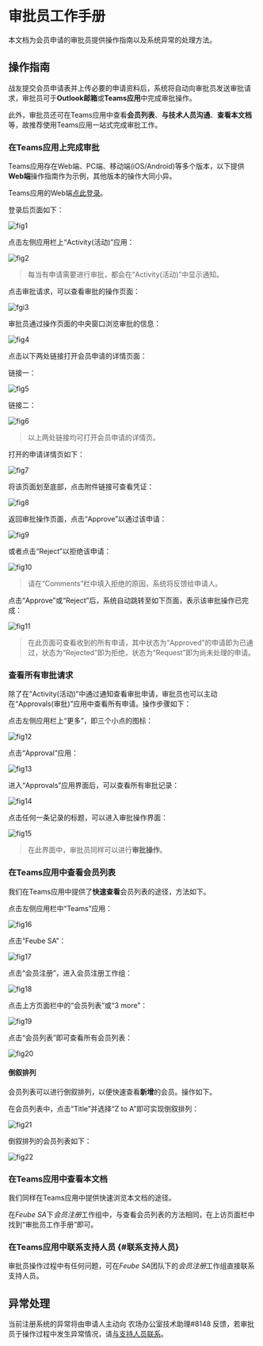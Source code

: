 # 审批员工作手册

本文档为会员申请的审批员提供操作指南以及系统异常的处理方法。

## 操作指南

战友提交会员申请表并上传必要的申请资料后，系统将自动向审批员发送审批请求，审批员可于**Outlook邮箱**或**Teams应用**中完成审批操作。

此外，审批员还可在Teams应用中查看**会员列表**、**与技术人员沟通**、**查看本文档**等，故推荐使用Teams应用一站式完成审批工作。

### 在Teams应用上完成审批

Teams应用存在Web端、PC端、移动端(iOS/Android)等多个版本，以下提供**Web端**操作指南作为示例，其他版本的操作大同小异。

Teams应用的Web端[点此登录](https://teams.microsoft.com/)。

登录后页面如下：

![fig1](https://raw.githubusercontent.com/ydche3/fwork-graph-bed/main/teams.png)

点击左侧应用栏上“Activity(活动)”应用：

![fig2](https://raw.githubusercontent.com/ydche3/fwork-graph-bed/main/teams-activity_000.png)

> 每当有申请需要进行审批，都会在“Activity(活动)”中显示通知。

点击审批请求，可以查看审批的操作页面：

![fgi3](https://raw.githubusercontent.com/ydche3/fwork-graph-bed/main/teams-actvity-approval.png)

审批员通过操作页面的中央窗口浏览审批的信息：

![fig4](https://raw.githubusercontent.com/ydche3/fwork-graph-bed/main/teams-activity-approval-detail.png)

点击以下两处链接打开会员申请的详情页面：

链接一：

![fig5](https://raw.githubusercontent.com/ydche3/fwork-graph-bed/main/teams-activity-approval-detail-link)

链接二：

![fig6](https://raw.githubusercontent.com/ydche3/fwork-graph-bed/main/teams-activity-approval-attachments.png)

> 以上两处链接均可打开会员申请的详情页。

打开的申请详情页如下：

![fig7](https://raw.githubusercontent.com/ydche3/fwork-graph-bed/main/sharepoint-application-detail.png)

将该页面划至底部，点击附件链接可查看凭证：

![fig8](https://raw.githubusercontent.com/ydche3/fwork-graph-bed/main/sharepoint-application-detail-attachments.png)

返回审批操作页面，点击“Approve”以通过该申请：

![fig9](https://raw.githubusercontent.com/ydche3/fwork-graph-bed/main/sharepoint-application-detail-approve.png)

或者点击“Reject”以拒绝该申请：

![fig10](https://raw.githubusercontent.com/ydche3/fwork-graph-bed/main/teams-activity-approval-reject_000.png)

> 请在“Comments”栏中填入拒绝的原因，系统将反馈给申请人。

点击“Approve”或“Reject”后，系统自动跳转至如下页面，表示该审批操作已完成：

![fig11](https://raw.githubusercontent.com/ydche3/fwork-graph-bed/main/teams-activity-approval-status.png)

> 在此页面可查看收到的所有申请，其中状态为“Approved”的申请即为已通过，状态为“Rejected”即为拒绝，状态为“Request”即为尚未处理的申请。

### 查看所有审批请求

除了在“Activity(活动)”中通过通知查看审批申请，审批员也可以主动在“Approvals(审批)”应用中查看所有申请。操作步骤如下：

点击左侧应用栏上“更多”，即三个小点的图标：

![fig12](https://raw.githubusercontent.com/ydche3/fwork-graph-bed/main/teams-more-apps_000.png)

点击“Approval”应用：

![fig13](https://raw.githubusercontent.com/ydche3/fwork-graph-bed/main/teams-approval.png)

进入“Approvals”应用界面后，可以查看所有审批记录：

![fig14](https://raw.githubusercontent.com/ydche3/fwork-graph-bed/main/teams-more-apps-approvals-received.png)

点击任何一条记录的标题，可以进入审批操作界面：

![fig15](https://raw.githubusercontent.com/ydche3/fwork-graph-bed/main/teams-more-apps-approvals-received-detail.png)

> 在此界面中，审批员同样可以进行**审批操作**。

### 在Teams应用中查看会员列表

我们在Teams应用中提供了**快速查看**会员列表的途径，方法如下。

点击左侧应用栏中“Teams”应用：

![fig16](https://raw.githubusercontent.com/ydche3/fwork-graph-bed/main/teams-teams.png)

点击“Feube SA”：

![fig17](https://raw.githubusercontent.com/ydche3/fwork-graph-bed/main/teams-teams-feubesa.png)

点击“会员注册”，进入会员注册工作组：

![fig18](https://raw.githubusercontent.com/ydche3/fwork-graph-bed/main/teams-teams-feubesa-channel.png)

点击上方页面栏中的“会员列表”或“3 more”：

![fig19](https://raw.githubusercontent.com/ydche3/fwork-graph-bed/main/teams-teams-feubesa-channel-more.png)

点击“会员列表”即可查看所有会员列表：

![fig20](https://raw.githubusercontent.com/ydche3/fwork-graph-bed/main/teams-teams-feubesa-channel-more-list.png)

#### 倒叙排列

会员列表可以进行倒叙排列，以便快速查看**新增**的会员。操作如下。

在会员列表中，点击“Title”并选择“Z to A”即可实现倒叙排列：

![fig21](https://raw.githubusercontent.com/ydche3/fwork-graph-bed/main/teams-teams-feubesa-channel-more-list-z2a.png)

倒叙排列的会员列表如下：

![fig22](https://raw.githubusercontent.com/ydche3/fwork-graph-bed/main/teams-teams-feubesa-channel-more-list-z2a-new.png)

### 在Teams应用中查看本文档

我们同样在Teams应用中提供快速浏览本文档的途径。

在*Feube SA*下*会员注册*工作组中，与查看会员列表的方法相同，在上访页面栏中找到“审批员工作手册”即可。

### 在Teams应用中联系支持人员 {#联系支持人员}

审批员操作过程中有任何问题，可在*Feube SA*团队下的*会员注册*工作组直接联系支持人员。

## 异常处理

当前注册系统的异常将由申请人主动向 农场办公室技术助理#8148 反馈，若审批员于操作过程中发生异常情况，请[与支持人员联系](#联系支持人员)。
